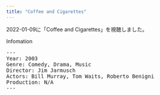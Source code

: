 ```yaml
---
title: "Coffee and Cigarettes"
---
```

2022-01-09に「Coffee and Cigarettes」を視聴しました。

Infomation
<pre>
---
Year: 2003
Genre: Comedy, Drama, Music
Director: Jim Jarmusch
Actors: Bill Murray, Tom Waits, Roberto Benigni
Production: N/A
---
</pre>